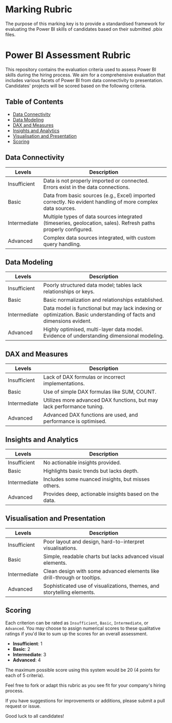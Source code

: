 # Marking Rubric

The purpose of this marking key is to provide a standardised framework for evaluating the Power BI skills of candidates based on their submitted .pbix files. 
# Power BI Assessment Rubric

This repository contains the evaluation criteria used to assess Power BI skills during the hiring process. We aim for a comprehensive evaluation that includes various facets of Power BI from data connectivity to presentation. Candidates' projects will be scored based on the following criteria.

## Table of Contents

- [Data Connectivity](#data-connectivity)
- [Data Modeling](#data-modeling)
- [DAX and Measures](#dax-and-measures)
- [Insights and Analytics](#insights-and-analytics)
- [Visualisation and Presentation](#visualisation-and-presentation)
- [Scoring](#scoring)

## Data Connectivity

| Levels        | Description                                                                                                 |
|---------------|-------------------------------------------------------------------------------------------------------------|
| Insufficient  | Data is not properly imported or connected. Errors exist in the data connections.                            |
| Basic         | Data from basic sources (e.g., Excel) imported correctly. No evident handling of more complex data sources.  |
| Intermediate  | Multiple types of data sources integrated (timeseries, geolocation, sales). Refresh paths properly configured.|
| Advanced      | Complex data sources integrated, with custom query handling.                                                 |

## Data Modeling

| Levels        | Description                                                                                     |
|---------------|-------------------------------------------------------------------------------------------------|
| Insufficient  | Poorly structured data model; tables lack relationships or keys.                                 |
| Basic         | Basic normalization and relationships established.                                              |
| Intermediate  | Data model is functional but may lack indexing or optimization. Basic understanding of facts and dimensions evident.|
| Advanced      | Highly optimised, multi-layer data model. Evidence of understanding dimensional modeling.         |

## DAX and Measures

| Levels        | Description                                                                   |
|---------------|-------------------------------------------------------------------------------|
| Insufficient  | Lack of DAX formulas or incorrect implementations.                             |
| Basic         | Use of simple DAX formulas like SUM, COUNT.                                    |
| Intermediate  | Utilizes more advanced DAX functions, but may lack performance tuning.         |
| Advanced      | Advanced DAX functions are used, and performance is optimised.                 |

## Insights and Analytics

| Levels        | Description                                                                           |
|---------------|---------------------------------------------------------------------------------------|
| Insufficient  | No actionable insights provided.                                                      |
| Basic         | Highlights basic trends but lacks depth.                                              |
| Intermediate  | Includes some nuanced insights, but misses others.                                    |
| Advanced      | Provides deep, actionable insights based on the data.                                 |

## Visualisation and Presentation

| Levels        | Description                                                                        |
|---------------|------------------------------------------------------------------------------------|
| Insufficient  | Poor layout and design, hard-to-interpret visualisations.                          |
| Basic         | Simple, readable charts but lacks advanced visual elements.                        |
| Intermediate  | Clean design with some advanced elements like drill-through or tooltips.           |
| Advanced      | Sophisticated use of visualizations, themes, and storytelling elements.            |

## Scoring

Each criterion can be rated as `Insufficient`, `Basic`, `Intermediate`, or `Advanced`. You may choose to assign numerical scores to these qualitative ratings if you'd like to sum up the scores for an overall assessment.

- **Insufficient**: 1
- **Basic**: 2
- **Intermediate**: 3
- **Advanced**: 4

The maximum possible score using this  system would be 20 (4 points for each of 5 criteria).

Feel free to fork or adapt this rubric as you see fit for your company's hiring process. 

If you have suggestions for improvements or additions, please submit a pull request or issue.

Good luck to all candidates!
